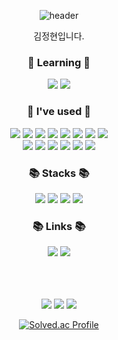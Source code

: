 <div align="center">
   
  ![header](https://capsule-render.vercel.app/api?type=rounded&color=timeGradient&text=Welcome%202%20JeongHyeon2's%20GitHub%20👋&animation=twinkling&fontSize=40&fontAlignY=50&fontAlign=50&height=180)
  <div>
   김정현입니다.
     </div>
   <div>
     <h3>🌱 Learning 🌱</h3>
                      <img src="https://img.shields.io/badge/c%23-512BD4?style=flat-square&logo=csharp&logoColor=white" />
                        <img src="https://img.shields.io/badge/unity-FFFFFF?style=flat-square&logo=unity&logoColor=black" />
 
   </div>
  
   <div>
        <h3>🌱  I've used 🌱</h3>
       <img src="https://img.shields.io/badge/Flutter-02569B?style=flat-square&logo=Flutter&logoColor=white"/>
        <img src="https://img.shields.io/badge/-Dart-02569B?style=flat-square&logo=dart&logoColor=white"/>
        <img src="https://img.shields.io/badge/Kotlin-7F52FF?style=flat-square&logo=kotlin&logoColor=white">
         <img src="https://img.shields.io/badge/Android-3DDC84?style=flat-square&logo=Android&logoColor=white"/>

      
 <img src="https://img.shields.io/badge/-NestJs-ea2845?style=flat-square&logo=nestjs&logoColor=white"/>
 <img src=https://shields.io/badge/TypeScript-3178C6?logo=TypeScript&logoColor=FFF&style=flat-square/>
 <img src="https://img.shields.io/badge/Firebase-FFCA28?style=flat-square&logo=firebase&logoColor=black"/>
 <img src="https://img.shields.io/badge/jetpack%20compose-4285F4?&logo=jetpack%20compose&logoColor=white&style=flat-square"/>
   </div>
    <div>
       <img src="https://img.shields.io/badge/-ReactJs-61DAFB?logo=react&logoColor=white&style=flat-square"/>
      <img src ="https://shields.io/badge/JavaScript-F7DF1E?logo=JavaScript&logoColor=000&style=flat-square"/>
                     <img src="https://img.shields.io/badge/HTML-FFA500?style=flat-square&logo=html5&logoColor=white"/>
  <img src="https://img.shields.io/badge/CSS-1572B6?style=flat-square&logo=css3&logoColor=white"/>
        <img src="https://img.shields.io/badge/python-3776AB?style=flat-square&logo=python&logoColor=white"/>
       <img src="https://img.shields.io/badge/SpringBoot-6DB33F?style=flat-square&logo=Spring&logoColor=white"/>



   </div>
   <div>
      <h3>📚 Stacks 📚</h3>
      <img src="https://img.shields.io/badge/Java-007396?style=flat-square&logo=Java&logoColor=white"/>
      <img src="https://img.shields.io/badge/C++-00599C?style=flat-square&logo=cplusplus&logoColor=white"/>
      <img src="https://img.shields.io/badge/Mysql-4479A1?style=flat-square&logo=Mysql&logoColor=white"/>
      <img src="https://img.shields.io/badge/Git-F05032?style=flat-square&logo=Git&logoColor=white"/>
      
      
   </div>
   <div>
      <h3> 📚 Links 📚</h3>
 <a href="https://velog.io/@dnrgusrla1/posts">   <img src="https://img.shields.io/badge/Velog-00000?style=flat-square"/></a>
      <a href="https://sites.google.com/view/xrlab-kit/home?authuser=0">  <img src="https://img.shields.io/badge/XRMLab연구실-00000?style=flat-square"/> </a>
      
   </div>
   </br>
   </br>
   </br>
   

![](http://github-profile-summary-cards.vercel.app/api/cards/profile-details?username=JeongHyeon2&theme=github)
![](http://github-profile-summary-cards.vercel.app/api/cards/most-commit-language?username=JeongHyeon2&theme=github)
![](http://github-profile-summary-cards.vercel.app/api/cards/stats?username=JeongHyeon2&theme=github)   

[![Solved.ac Profile](http://mazassumnida.wtf/api/v2/generate_badge?boj=dnrgusrla1)](https://solved.ac/dnrgusrla1/)
   

</div>


